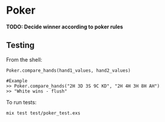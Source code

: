 # Poker

**TODO: Decide winner according to poker rules**

## Testing

From the shell:
```
Poker.compare_hands(hand1_values, hand2_values)

#Example
>> Poker.compare_hands("2H 3D 3S 9C KD", "2H 4H 3H 8H AH")
>> "White wins - flush"
```

To run tests:
```
mix test test/poker_test.exs
```



